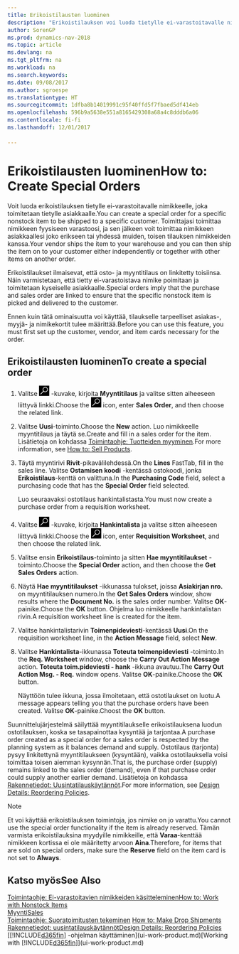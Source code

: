 ```yaml
---
title: Erikoistilausten luominen
description: "Erikoistilauksen voi luoda tietylle ei-varastoitavalle nimikkeelle, joka toimitetaan tietylle asiakkaalle. Toimittajasi toimittaa nimikkeen fyysiseen varastoosi, ja sen jälkeen voit toimittaa nimikkeen asiakkaallesi joko erikseen tai yhdessä muiden, toisen tilauksen nimikkeiden kanssa."
author: SorenGP
ms.prod: dynamics-nav-2018
ms.topic: article
ms.devlang: na
ms.tgt_pltfrm: na
ms.workload: na
ms.search.keywords: 
ms.date: 09/08/2017
ms.author: sgroespe
ms.translationtype: HT
ms.sourcegitcommit: 1dfba8b14019991c95f40ffd5f7fbaed5df414eb
ms.openlocfilehash: 596b9a5638e551a8165429308a68a4c8dddb6a06
ms.contentlocale: fi-fi
ms.lasthandoff: 12/01/2017

---
```

# <a name="how-to-create-special-orders"></a><span data-ttu-id="8cbfa-104">Erikoistilausten luominen</span><span class="sxs-lookup"><span data-stu-id="8cbfa-104">How to: Create Special Orders</span></span>
<span data-ttu-id="8cbfa-105">Voit luoda erikoistilauksen tietylle ei-varastoitavalle nimikkeelle, joka toimitetaan tietylle asiakkaalle.</span><span class="sxs-lookup"><span data-stu-id="8cbfa-105">You can create a special order for a specific nonstock item to be shipped to a specific customer.</span></span> <span data-ttu-id="8cbfa-106">Toimittajasi toimittaa nimikkeen fyysiseen varastoosi, ja sen jälkeen voit toimittaa nimikkeen asiakkaallesi joko erikseen tai yhdessä muiden, toisen tilauksen nimikkeiden kanssa.</span><span class="sxs-lookup"><span data-stu-id="8cbfa-106">Your vendor ships the item to your warehouse and you can then ship the item on to your customer either independently or together with other items on another order.</span></span>  

<span data-ttu-id="8cbfa-107">Erikoistilaukset ilmaisevat, että osto- ja myyntitilaus on linkitetty toisiinsa. Näin varmistetaan, että tietty ei-varastoistava nimike poimitaan ja toimitetaan kyseiselle asiakkaalle.</span><span class="sxs-lookup"><span data-stu-id="8cbfa-107">Special orders imply that the purchase and sales order are linked to ensure that the specific nonstock item is picked and delivered to the customer.</span></span>  

<span data-ttu-id="8cbfa-108">Ennen kuin tätä ominaisuutta voi käyttää, tilaukselle tarpeelliset asiakas-, myyjä- ja nimikekortit tulee määrittää.</span><span class="sxs-lookup"><span data-stu-id="8cbfa-108">Before you can use this feature, you must first set up the customer, vendor, and item cards necessary for the order.</span></span>  

## <a name="to-create-a-special-order"></a><span data-ttu-id="8cbfa-109">Erikoistilausten luominen</span><span class="sxs-lookup"><span data-stu-id="8cbfa-109">To create a special order</span></span>  
1.  <span data-ttu-id="8cbfa-110">Valitse ![Etsi sivu tai raportti](media/ui-search/search_small.png "Etsi sivu tai raportti -kuvake") -kuvake, kirjoita **Myyntitilaus** ja valitse sitten aiheeseen liittyvä linkki.</span><span class="sxs-lookup"><span data-stu-id="8cbfa-110">Choose the ![Search for Page or Report](media/ui-search/search_small.png "Search for Page or Report icon") icon, enter **Sales Order**, and then choose the related link.</span></span>  
2. <span data-ttu-id="8cbfa-111">Valitse **Uusi**-toiminto.</span><span class="sxs-lookup"><span data-stu-id="8cbfa-111">Choose the **New** action.</span></span> <span data-ttu-id="8cbfa-112">Luo nimikkeelle  myyntitilaus ja täytä se.</span><span class="sxs-lookup"><span data-stu-id="8cbfa-112">Create and fill in a  sales order for the item.</span></span> <span data-ttu-id="8cbfa-113">Lisätietoja on kohdassa [Toimintaohje: Tuotteiden myyminen](sales-how-sell-products.md).</span><span class="sxs-lookup"><span data-stu-id="8cbfa-113">For more information, see [How to: Sell Products](sales-how-sell-products.md).</span></span>
3.  <span data-ttu-id="8cbfa-114">Täytä myyntirivi **Rivit**-pikavälilehdessä.</span><span class="sxs-lookup"><span data-stu-id="8cbfa-114">On the **Lines** FastTab, fill in the sales line.</span></span> <span data-ttu-id="8cbfa-115">Valitse **Ostamisen koodi** -kentässä ostokoodi, jonka **Erikoistilaus**-kenttä on valittuna.</span><span class="sxs-lookup"><span data-stu-id="8cbfa-115">In the **Purchasing Code** field, select a purchasing code that has the **Special Order** field selected.</span></span>

    <span data-ttu-id="8cbfa-116">Luo seuraavaksi ostotilaus hankintalistasta.</span><span class="sxs-lookup"><span data-stu-id="8cbfa-116">You must now create a purchase order from a requisition worksheet.</span></span>  
4. <span data-ttu-id="8cbfa-117">Valitse ![Etsi sivu tai raportti](media/ui-search/search_small.png "Etsi sivu tai raportti -kuvake") -kuvake, kirjoita **Hankintalista** ja valitse sitten aiheeseen liittyvä linkki.</span><span class="sxs-lookup"><span data-stu-id="8cbfa-117">Choose the ![Search for Page or Report](media/ui-search/search_small.png "Search for Page or Report icon") icon, enter **Requisition Worksheet**, and then choose the related link.</span></span>  
5. <span data-ttu-id="8cbfa-118">Valitse ensin **Erikoistilaus**-toiminto ja sitten **Hae myyntitilaukset** -toiminto.</span><span class="sxs-lookup"><span data-stu-id="8cbfa-118">Choose the **Special Order** action, and then choose the **Get Sales Orders** action.</span></span>  
6.  <span data-ttu-id="8cbfa-119">Näytä **Hae myyntitilaukset** -ikkunassa tulokset, joissa **Asiakirjan nro.** on myyntitilauksen numero.</span><span class="sxs-lookup"><span data-stu-id="8cbfa-119">In the **Get Sales Orders** window, show results where the **Document No.** is the sales order number.</span></span> <span data-ttu-id="8cbfa-120">Valitse **OK**-painike.</span><span class="sxs-lookup"><span data-stu-id="8cbfa-120">Choose the **OK** button.</span></span> <span data-ttu-id="8cbfa-121">Ohjelma luo nimikkeelle hankintalistan rivin.</span><span class="sxs-lookup"><span data-stu-id="8cbfa-121">A requisition worksheet line is created for the item.</span></span>  
7.  <span data-ttu-id="8cbfa-122">Valitse hankintalistarivin  **Toimenpideviesti**-kentässä **Uusi**.</span><span class="sxs-lookup"><span data-stu-id="8cbfa-122">On the requisition worksheet line, in the **Action Message** field, select **New**.</span></span>  
8.  <span data-ttu-id="8cbfa-123">Valitse **Hankintalista**-ikkunassa **Toteuta toimenpideviesti** -toiminto.</span><span class="sxs-lookup"><span data-stu-id="8cbfa-123">In the **Req. Worksheet** window, choose the **Carry Out Action Message** action.</span></span> <span data-ttu-id="8cbfa-124">**Toteuta toim.pideviesti - hank** -ikkuna avautuu.</span><span class="sxs-lookup"><span data-stu-id="8cbfa-124">The **Carry Out Action Msg. - Req.** window opens.</span></span> <span data-ttu-id="8cbfa-125">Valitse **OK**-painike.</span><span class="sxs-lookup"><span data-stu-id="8cbfa-125">Choose the **OK** button.</span></span>  

    <span data-ttu-id="8cbfa-126">Näyttöön tulee ikkuna, jossa ilmoitetaan, että ostotilaukset on luotu.</span><span class="sxs-lookup"><span data-stu-id="8cbfa-126">A message appears telling you that the purchase orders have been created.</span></span> <span data-ttu-id="8cbfa-127">Valitse **OK**-painike.</span><span class="sxs-lookup"><span data-stu-id="8cbfa-127">Choost the **OK** button.</span></span>  

<span data-ttu-id="8cbfa-128">Suunnittelujärjestelmä säilyttää myyntitilaukselle erikoistilauksena luodun ostotilauksen, koska se tasapainottaa kysyntää ja tarjontaa.</span><span class="sxs-lookup"><span data-stu-id="8cbfa-128">A purchase order created as a special order for a sales order is respected by the planning system as it balances demand and supply.</span></span> <span data-ttu-id="8cbfa-129">Ostotilaus (tarjonta) pysyy linkitettynä myyntitilaukseen (kysyntään), vaikka ostotilauksella voisi toimittaa toisen aiemman kysynnän.</span><span class="sxs-lookup"><span data-stu-id="8cbfa-129">That is, the purchase order (supply) remains linked to the sales order (demand), even if that purchase order could supply another earlier demand.</span></span> <span data-ttu-id="8cbfa-130">Lisätietoja on kohdassa [Rakennetiedot: Uusintatilauskäytännöt](design-details-reservation-order-tracking-and-action-messaging.md).</span><span class="sxs-lookup"><span data-stu-id="8cbfa-130">For more information, see [Design Details: Reordering Policies](design-details-reservation-order-tracking-and-action-messaging.md).</span></span>  

> [!NOTE]  
>  <span data-ttu-id="8cbfa-131">Et voi käyttää erikoistilauksen toimintoja, jos nimike on jo varattu.</span><span class="sxs-lookup"><span data-stu-id="8cbfa-131">You cannot use the special order functionality if the item is already reserved.</span></span> <span data-ttu-id="8cbfa-132">Tämän varmista erikoistilauksina myydyille nimikkeille, että **Varaa**-kenttää nimikkeen kortissa ei ole määritetty arvoon **Aina**.</span><span class="sxs-lookup"><span data-stu-id="8cbfa-132">Therefore, for items that are sold on special orders, make sure the **Reserve** field on the item card is not set to **Always**.</span></span>  

## <a name="see-also"></a><span data-ttu-id="8cbfa-133">Katso myös</span><span class="sxs-lookup"><span data-stu-id="8cbfa-133">See Also</span></span>  
[<span data-ttu-id="8cbfa-134">Toimintaohje: Ei-varastoitavien nimikkeiden käsitteleminen</span><span class="sxs-lookup"><span data-stu-id="8cbfa-134">How to: Work with Nonstock Items</span></span>](inventory-how-work-nonstock-items.md)  
[<span data-ttu-id="8cbfa-135">Myynti</span><span class="sxs-lookup"><span data-stu-id="8cbfa-135">Sales</span></span>](sales-manage-sales.md)  
<span data-ttu-id="8cbfa-136">[Toimintaohje: Suoratoimitusten tekeminen](sales-how-drop-shipment.md) </span><span class="sxs-lookup"><span data-stu-id="8cbfa-136">[How to: Make Drop Shipments](sales-how-drop-shipment.md) </span></span>  
[<span data-ttu-id="8cbfa-137">Rakennetiedot: uusintatilauskäytännöt</span><span class="sxs-lookup"><span data-stu-id="8cbfa-137">Design Details: Reordering Policies</span></span>](design-details-reservation-order-tracking-and-action-messaging.md)  
<span data-ttu-id="8cbfa-138">[[!INCLUDE[d365fin](includes/d365fin_md.md)] -ohjelman käyttäminen](ui-work-product.md)</span><span class="sxs-lookup"><span data-stu-id="8cbfa-138">[Working with [!INCLUDE[d365fin](includes/d365fin_md.md)]](ui-work-product.md)</span></span>

